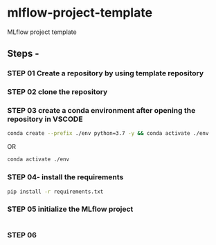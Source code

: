 # mlflow-project-template
MLflow project template

## Steps -
### STEP 01 Create a repository by using template repository
### STEP 02 clone the repository
### STEP 03 create a conda environment after opening the repository in VSCODE
```bash
conda create --prefix ./env python=3.7 -y && conda activate ./env
```
OR
```bash
conda activate ./env
```
### STEP 04- install the requirements
```bash
pip install -r requirements.txt
```
### STEP 05 initialize the MLflow project
```bash
```
### STEP 06